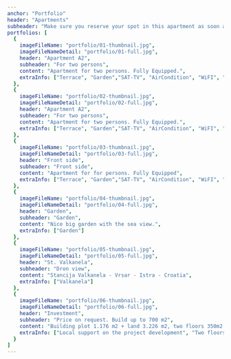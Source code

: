 ```yaml
---
anchor: "Portfolio"
header: "Apartments"
subheader: "Make sure you reserve your spot in this apartment as soon as possible!"
portfolios: [
  {
    imageFileName: "portfolio/01-thumbnail.jpg",
    imageFileNameDetail: "portfolio/01-full.jpg",
    header: "Apartment A2",
    subheader: "For two persons",
    content: "Apartment for two persons. Fully Equipped.",
    extraInfo: ["Terrace", "Garden","SAT-TV", "AirCondition", "WiFI", "Parking"]
  },
  {
    imageFileName: "portfolio/02-thumbnail.jpg",
    imageFileNameDetail: "portfolio/02-full.jpg",
    header: "Apartment A2",
    subheader: "For two persons",
    content: "Apartment for two persons. Fully Equipped.",
    extraInfo: ["Terrace", "Garden","SAT-TV", "AirCondition", "WiFI", "Parking"]
  },
  {
    imageFileName: "portfolio/03-thumbnail.jpg",
    imageFileNameDetail: "portfolio/03-full.jpg",
    header: "Front side",
    subheader: "Front side",
    content: "Apartment for for persons. Fully Equipped",
    extraInfo: ["Terrace", "Garden","SAT-TV", "AirCondition", "WiFI", "Parking"]
  },
  {
    imageFileName: "portfolio/04-thumbnail.jpg",
    imageFileNameDetail: "portfolio/04-full.jpg",
    header: "Garden",
    subheader: "Garden",
    content: "Nice big garden with the sea view.",
    extraInfo: ["Garden"]
  },
  {
    imageFileName: "portfolio/05-thumbnail.jpg",
    imageFileNameDetail: "portfolio/05-full.jpg",
    header: "St. Valkanela",
    subheader: "Dron view",
    content: "Stancija Valkanela - Vrsar - Istra - Croatia",
    extraInfo: ["Valkanela"]
  },
  {
    imageFileName: "portfolio/06-thumbnail.jpg",
    imageFileNameDetail: "portfolio/06-full.jpg",
    header: "Investment",
    subheader: "Price on request. Build up to 700 m2",
    content: "Building plot 1.176 m2 + land 3.226 m2, two floors 350m2 each.",
    extraInfo: ["Local support on the project development", "Two floors 350m2 each", "Up to 5 Units", "Pool"]
  }
]
---
```

